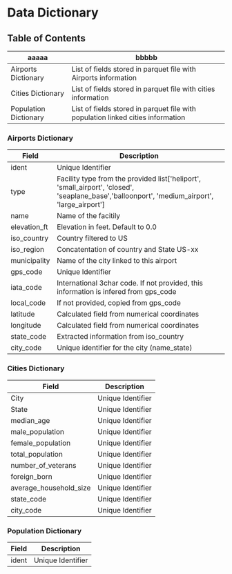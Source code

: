 # Data Dictionary

## Table of Contents

|aaaaa|bbbbb|
|---|---|
|Airports Dictionary|List of fields stored in parquet file with Airports information|
|Cities Dictionary|List of fields stored in parquet file with cities information|
|Population Dictionary|List of fields stored in parquet file with population linked cities information|

### Airports Dictionary
|Field|Description|
|---|---|
|ident|Unique Identifier|
|type|Facility type from the provided list['heliport', 'small_airport', 'closed', 'seaplane_base','balloonport', 'medium_airport', 'large_airport']
|name|Name of the facitily|
|elevation_ft|Elevation in feet. Default to 0.0|
|iso_country|Country filtered to US|
|iso_region|Concatentation of country and State US-xx|
|municipality|Name of the city linked to this airport|
|gps_code|Unique Identifier|
|iata_code|International 3char code. If not provided, this information is infered from gps_code|
|local_code|If not provided, copied from gps_code|
|latitude|Calculated field from numerical coordinates|
|longitude|Calculated field from numerical coordinates|
|state_code|Extracted information from iso_country|
|city_code|Unique identifier for the city (name_state)|

### Cities Dictionary
|Field|Description|
|---|---|
|City|Unique Identifier|
|State|Unique Identifier|
|median_age|Unique Identifier|
|male_population|Unique Identifier|
|female_population|Unique Identifier|
|total_population|Unique Identifier|
|number_of_veterans|Unique Identifier|
|foreign_born|Unique Identifier|
|average_household_size|Unique Identifier|
|state_code|Unique Identifier|
|city_code|Unique Identifier|

### Population Dictionary
|Field|Description|
|---|---|
|ident|Unique Identifier|
